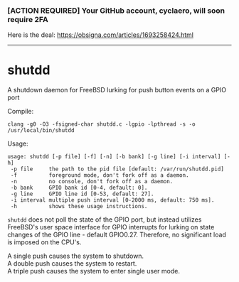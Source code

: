 ### [ACTION REQUIRED] Your GitHub account, cyclaero, will soon require 2FA

Here is the deal: https://obsigna.com/articles/1693258424.html

---
 
# shutdd
A shutdown daemon for FreeBSD lurking for push button events on a GPIO port

Compile:

    clang -g0 -O3 -fsigned-char shutdd.c -lgpio -lpthread -s -o /usr/local/bin/shutdd

Usage:

    usage: shutdd [-p file] [-f] [-n] [-b bank] [-g line] [-i interval] [-h]
     -p file     the path to the pid file [default: /var/run/shutdd.pid]
     -f          foreground mode, don't fork off as a daemon.
     -n          no console, don't fork off as a daemon.
     -b bank     GPIO bank id [0-4, default: 0].
     -g line     GPIO line id [0-53, default: 27].
     -i interval multiple push interval [0-2000 ms, default: 750 ms].
     -h          shows these usage instructions.

`shutdd` does not poll the state of the GPIO port, but instead utilizes FreeBSD's user space interface for GPIO interrupts for lurking on state changes of the GPIO line - default GPIO0.27. Therefore, no significant load is imposed on the CPU's.

A single push causes the system to shutdown.  
A double push causes the system to restart.  
A triple push causes the system to enter single user mode.
